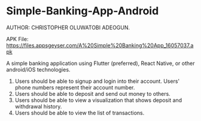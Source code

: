 # Simple-Banking-App-Android
AUTHOR: CHRISTOPHER OLUWATOBI ADEOGUN.

APK File: https://files.appsgeyser.com/A%20Simple%20Banking%20App_16057037.apk

A  simple banking application using Flutter (preferred), React Native, or other android/iOS technologies. 
1. Users should be able to signup and login into their account. Users' phone numbers represent their account number. 
2. Users should be able to deposit and send out money to others. 
3. Users should be able to view a visualization that shows deposit and withdrawal history. 
4. Users should be able to view the list of transactions.
